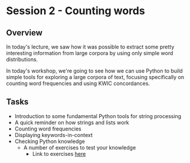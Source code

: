 # Session 2 - Counting words

## Overview

In today's lecture, we saw how it was possible to extract some pretty interesting information from large corpora by using only simple word distributions. 

In today's workshop, we're going to see how we can use Python to build simple tools for exploring a large corpora of text, focusing specifically on counting word frequencies and using KWIC concordances.

## Tasks

- Introduction to some fundamental Python tools for string processing
- A quick reminder on how strings and lists work
- Counting word frequencies
- Displaying keywords-in-context
- Checking Python knowledge
    - A number of exercises to test your knowledge
        - Link to exercises [here](https://github.com/CHCAA-EDUX/Programming-for-the-Humanities-E23/tree/main/exercises)
